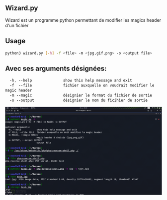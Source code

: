 
## Wizard.py
Wizard est un programme python permettant de modifier les magics header d'un fichier
## Usage
```sh
python3 wizard.py [-h] -f <file> -m <jpg,gif,png> -o <output file>
```
## Avec ses arguments désignées:
```
  -h, --help              show this help message and exit
  -f  --file              fichier auxquelle on voudrait modifier le magic header
  -m --magic              désignier le format du fichier de sortie 
  -o --output             désignier le nom du ficihier de sortie 
```
![](exemple.png)
